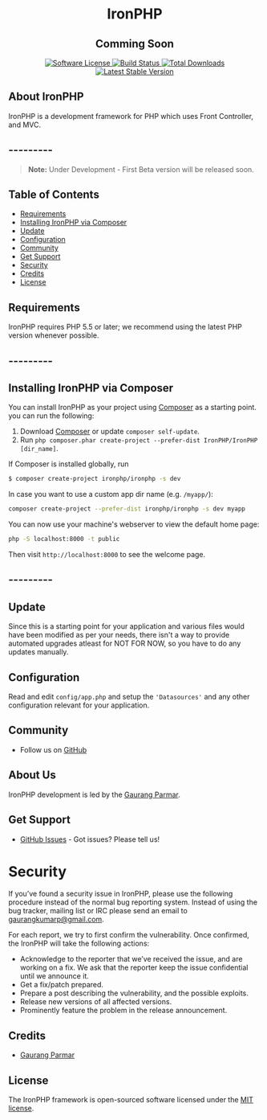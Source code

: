 <h1 align="center">IronPHP</h1>
<h2 align="center">Comming Soon</h2>
<p align="center">
    <a href="LICENSE" target="_blank">
        <img alt="Software License" src="https://img.shields.io/badge/license-MIT-brightgreen.svg?style=flat-square">
    </a>
    <a href="https://travis-ci.org/ironphp/ironphp" target="_blank">
        <img alt="Build Status" src="https://img.shields.io/travis/ironphp/ironphp/master.svg?style=flat-square">
    </a>
    <a href="https://packagist.org/packages/ironphp/ironphp" target="_blank">
        <img alt="Total Downloads" src="https://img.shields.io/packagist/dt/ironphp/ironphp.svg?style=flat-square">
    </a>
    <a href="https://packagist.org/packages/ironphp/ironphp" target="_blank">
        <img alt="Latest Stable Version" src="https://img.shields.io/packagist/v/ironphp/ironphp.svg?style=flat-square&label=stable">
    </a>
</p>

## About IronPHP

IronPHP is a development framework for PHP which
uses Front Controller, and MVC.

## ---------

> **Note:** Under Development - First Beta version will be released soon.

## Table of Contents

- [Requirements](#requirements)
- [Installing IronPHP via Composer](#installing-ironphp-via-composer)
- [Update](#update)
- [Configuration](#configuration)
- [Community](#community)
- [Get Support](#get-support)
- [Security](#security)
- [Credits](#credits)
- [License](#license)

## Requirements

IronPHP requires PHP 5.5 or later; we recommend using the latest PHP version whenever possible.

## ---------
## Installing IronPHP via Composer

You can install IronPHP as your project using
[Composer](https://getcomposer.org)  as
a starting point. you can run the following:

1. Download [Composer](https://getcomposer.org/doc/00-intro.md) or update `composer self-update`.
2. Run `php composer.phar create-project --prefer-dist IronPHP/IronPHP [dir_name]`.


If Composer is installed globally, run

``` bash
$ composer create-project ironphp/ironphp -s dev
```

In case you want to use a custom app dir name (e.g. `/myapp/`):

```bash
composer create-project --prefer-dist ironphp/ironphp -s dev myapp
```

You can now use your machine's webserver to view the default home page:

```bash
php -S localhost:8000 -t public
```

Then visit `http://localhost:8000` to see the welcome page.

## ---------
## Update

Since this is a starting point for your application and various files
would have been modified as per your needs, there isn't a way to provide
automated upgrades atleast for NOT FOR NOW, so you have to do any updates manually.

## Configuration

Read and edit `config/app.php` and setup the `'Datasources'` and any other
configuration relevant for your application.

## Community

* Follow us on [GitHub][1]

## About Us

IronPHP development is led by the [Gaurang Parmar](https://twitter.com/gaurangkumarp).

## Get Support

* [GitHub Issues](https://github.com/ironphp/ironphp/issues) - Got issues? Please tell us!

# Security

If you’ve found a security issue in IronPHP, please use the following procedure instead of the normal bug reporting system. Instead of using the bug tracker, mailing list or IRC please send an email to gaurangkumarp@gmail.com.

For each report, we try to first confirm the vulnerability. Once confirmed, the IronPHP will take the following actions:

- Acknowledge to the reporter that we’ve received the issue, and are working on a fix. We ask that the reporter keep the issue confidential until we announce it.
- Get a fix/patch prepared.
- Prepare a post describing the vulnerability, and the possible exploits.
- Release new versions of all affected versions.
- Prominently feature the problem in the release announcement.

## Credits

- [Gaurang Parmar](https://github.com/gaurangkumar)

## License

The IronPHP framework is open-sourced software licensed under the [MIT license](https://opensource.org/licenses/MIT).

[1]: https://github.com/ironphp